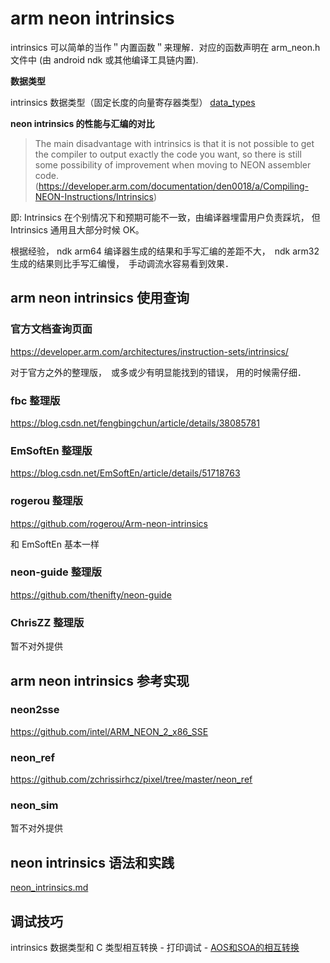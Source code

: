 # arm neon intrinsics

intrinsics 可以简单的当作＂内置函数＂来理解．对应的函数声明在 arm_neon.h 文件中 (由 android ndk 或其他编译工具链内置).

**数据类型**

intrinsics 数据类型（固定长度的向量寄存器类型） [data_types](data_types.md)

**neon intrinsics 的性能与汇编的对比**

> The main disadvantage with intrinsics is that it is not possible to get the compiler to output exactly the code you want, so there is still some possibility of improvement when moving to NEON assembler code. 
(https://developer.arm.com/documentation/den0018/a/Compiling-NEON-Instructions/Intrinsics)

即: Intrinsics 在个别情况下和预期可能不一致，由编译器埋雷用户负责踩坑， 但 Intrinsics 通用且大部分时候 OK。

根据经验， ndk arm64 编译器生成的结果和手写汇编的差距不大，　ndk arm32 生成的结果则比手写汇编慢，　手动调流水容易看到效果．

## arm neon intrinsics 使用查询

### 官方文档查询页面
https://developer.arm.com/architectures/instruction-sets/intrinsics/

对于官方之外的整理版，　或多或少有明显能找到的错误， 用的时候需仔细．

### fbc 整理版
https://blog.csdn.net/fengbingchun/article/details/38085781

### EmSoftEn 整理版
https://blog.csdn.net/EmSoftEn/article/details/51718763

### rogerou 整理版
https://github.com/rogerou/Arm-neon-intrinsics

和 EmSoftEn 基本一样

### neon-guide 整理版
https://github.com/thenifty/neon-guide

### ChrisZZ 整理版
暂不对外提供

## arm neon intrinsics 参考实现

### neon2sse
https://github.com/intel/ARM_NEON_2_x86_SSE

### neon_ref
https://github.com/zchrissirhcz/pixel/tree/master/neon_ref

### neon_sim
暂不对外提供

## neon intrinsics 语法和实践
[neon_intrinsics.md](neon_intrinsics.md)

## 调试技巧
intrinsics 数据类型和 C 类型相互转换
    - 打印调试
    - [AOS和SOA的相互转换](https://www.bilibili.com/video/BV1zA41157fE)